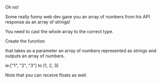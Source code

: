 Oh no!

Some really funny web dev gave you an array of numbers from his API response as an array of strings!

You need to cast the whole array to the correct type.

Create the function

that takes as a parameter an array of numbers represented as strings and outputs an array of numbers.

ie:["1", "2", "3"] to [1, 2, 3]

Note that you can receive floats as well.